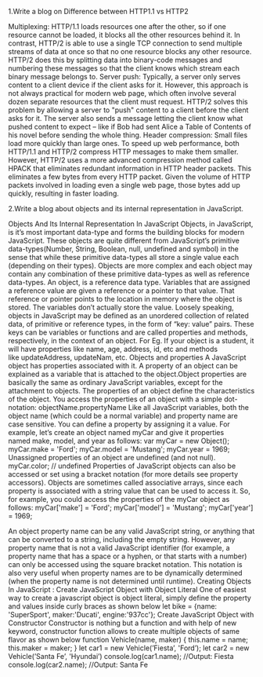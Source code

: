 
1.Write a blog on Difference between HTTP1.1 vs HTTP2


Multiplexing: HTTP/1.1 loads resources one after the other, so if one resource cannot be loaded, it blocks all the other resources behind it. In contrast, HTTP/2 is able to use a single TCP connection to send multiple streams of data at once so that no one resource blocks any other resource. HTTP/2 does this by splitting data into binary-code messages and numbering these messages so that the client knows which stream each binary message belongs to.
Server push: Typically, a server only serves content to a client device if the client asks for it. However, this approach is not always practical for modern web page, which often involve several dozen separate resources that the client must request. HTTP/2 solves this problem by allowing a server to "push" content to a client before the client asks for it. The server also sends a message letting the client know what pushed content to expect – like if Bob had sent Alice a Table of Contents of his novel before sending the whole thing.
Header compression: Small files load more quickly than large ones. To speed up web performance, both HTTP/1.1 and HTTP/2 compress HTTP messages to make them smaller. However, HTTP/2 uses a more advanced compression method called HPACK that eliminates redundant information in HTTP header packets. This eliminates a few bytes from every HTTP packet. Given the volume of HTTP packets involved in loading even a single web page, those bytes add up quickly, resulting in faster loading.


2.Write a blog about objects and its internal representation in JavaScript.

Objects And Its Internal Representation In JavaScript
Objects, in JavaScript, is it’s most important data-type and forms the building blocks for modern JavaScript. These objects are quite different from JavaScript’s primitive data-types(Number, String, Boolean, null, undefined and symbol) in the sense that while these primitive data-types all store a single value each (depending on their types).
Objects are more complex and each object may contain any combination of these primitive data-types as well as reference data-types.
	An object, is a reference data type. Variables that are assigned a reference value are given a reference or a pointer to that value. That reference or pointer points to the location in memory where the object is stored. The variables don’t actually store the value.
Loosely speaking, objects in JavaScript may be defined as an unordered collection of related data, of primitive or reference types, in the form of “key: value” pairs. These keys can be variables or functions and are called properties and methods, respectively, in the context of an object.
For Eg. If your object is a student, it will have properties like name, age, address, id, etc and methods like updateAddress, updateNam, etc.
Objects and properties
A JavaScript object has properties associated with it. A property of an object can be explained as a variable that is attached to the object.Object properties are basically the same as ordinary JavaScript variables, except for the attachment to objects. The properties of an object define the characteristics of the object. You access the properties of an object with a simple dot-notation:
objectName.propertyName
Like all JavaScript variables, both the object name (which could be a normal variable) and property name are case sensitive. You can define a property by assigning it a value. For example, let’s create an object named myCar and give it properties named make, model, and year as follows:
var myCar = new Object();
myCar.make = 'Ford';
myCar.model = 'Mustang';
myCar.year = 1969;
Unassigned properties of an object are undefined (and not null).
myCar.color; // undefined
Properties of JavaScript objects can also be accessed or set using a bracket notation (for more details see property accessors). Objects are sometimes called associative arrays, since each property is associated with a string value that can be used to access it. So, for example, you could access the properties of the myCar object as follows:
myCar['make'] = 'Ford';
myCar['model'] = 'Mustang';
myCar['year'] = 1969;

  An object property name can be any valid JavaScript string, or anything that can be converted to a string, including the empty string. However, any property name that is not a valid JavaScript identifier (for example, a property name that has a space or a hyphen, or that starts with a number) can only be accessed using the square bracket notation. This notation is also very useful when property names are to be dynamically determined (when the property name is not determined until runtime).
Creating Objects In JavaScript :
Create JavaScript Object with Object Literal
One of easiest way to create a javascript object is object literal, simply define the property and values inside curly braces as shown below
let bike = {name: 'SuperSport', maker:'Ducati', engine:'937cc'};
Create JavaScript Object with Constructor
Constructor is nothing but a function and with help of new keyword, constructor function allows to create multiple objects of same flavor as shown below
function Vehicle(name, maker) {
   this.name = name;
   this.maker = maker;
}
let car1 = new Vehicle(’Fiesta’, 'Ford’);
let car2 = new Vehicle(’Santa Fe’, 'Hyundai’)
console.log(car1.name);    //Output: Fiesta
console.log(car2.name);    //Output: Santa Fe



